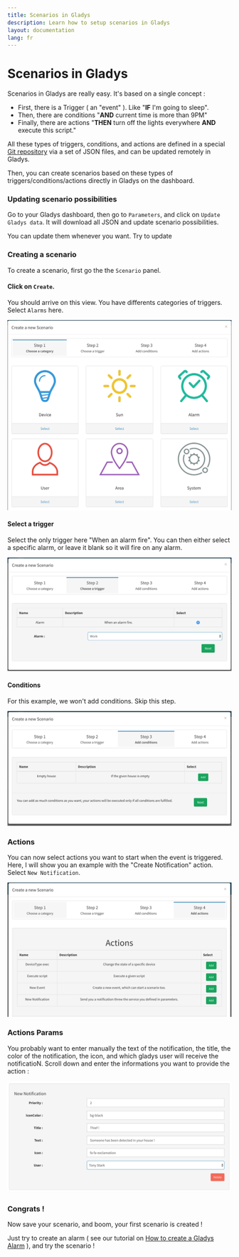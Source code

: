 ```yaml
---
title: Scenarios in Gladys
description: Learn how to setup scenarios in Gladys
layout: documentation
lang: fr
---
```


# Scenarios in Gladys

Scenarios in Gladys are really easy. It's based on a single concept : 

- First, there is a Trigger ( an "event" ). Like "**IF** I'm going to sleep".
- Then, there are conditions "**AND** current time is more than 9PM" 
- Finally, there are actions "**THEN** turn off the lights everywhere **AND** execute this script."

All these types of triggers, conditions, and actions are defined in a special [Git repository](https://github.com/GladysProject/Gladys-data) via a set of JSON files, and can be updated remotely in Gladys.

Then, you can create scenarios based on these types of triggers/conditions/actions directly in Gladys on the dashboard.

### Updating scenario possibilities

Go to your Gladys dashboard, then go to `Parameters`, and click on `Update Gladys data`. It will download all JSON and update scenario possibilities. 

You can update them whenever you want. Try to update 

### Creating a scenario

To create a scenario, first go the the `Scenario` panel. 

#### Click on `Create`.

You should arrive on this view. You have differents categories of triggers. Select `Alarms` here.

<img alt="Scenario Gladys" src="/assets/images/documentation/scenarios/scenario-1.png" class="img-responsive" />

#### Select a trigger

Select the only trigger here "When an alarm fire". You can then either select a specific alarm, or leave it blank so it will fire on any alarm.

<img alt="Scenario Gladys" src="/assets/images/documentation/scenarios/scenario-2.png" class="img-responsive" />

#### Conditions

For this example, we won't add conditions. Skip this step.

<img alt="Scenario Gladys" src="/assets/images/documentation/scenarios/scenario-3.png" class="img-responsive" />

### Actions

You can now select actions you want to start when the event is triggered. Here, I will show you an example with the "Create Notification" action. Select `New Notification`.

<img alt="Scenario Gladys" src="/assets/images/documentation/scenarios/scenario-5.png" class="img-responsive" />

### Actions Params

You probably want to enter manually the text of the notification, the title, the color of the notification, the icon, and which gladys user will receive the notificatioN. Scroll down and enter the informations you want to provide the action :

<img alt="Scenario Gladys" src="/assets/images/documentation/scenarios/scenario-6.png" class="img-responsive" />

### Congrats !

Now save your scenario, and boom, your first scenario is created !

Just try to create an alarm ( see our tutorial on [How to create a Gladys Alarm](https://developer.gladysproject.com/en/documentation/alarm) ), and try the scenario ! 

